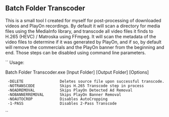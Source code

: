 ## Batch Folder Transcoder

This is a small tool I created for myself for post-processing of downloaded videos and PlayOn recordings.
By default it will scan a directory for media files using the MediaInfo library, and transcode all video files it finds to H.265 (HEVC) / Matroska using FFmpeg.
It will scan the metadata of the video files to determine if it was generated by PlayOn, and if so, by default will remove the commercials and the PlayOn banner from the beginning and end.
Those steps can be disabled using command line parameters.

``
Usage:

Batch Folder Transcoder.exe [Input Folder] [Output Folder] [Options]

     -DELETE                Deletes source file upon successful transcode.
     -NOTRANSCODE           Skips H.265 Transcode step in process
     -NOADREMOVAL           Skips PlayOn Detected Ad Removal
     -NOBANNERREMOVAL       Skips PlayOn Banner Removal
     -NOAUTOCROP            Disables AutoCropping
     -1-PASS                Disables 2-Pass Transcode
``
